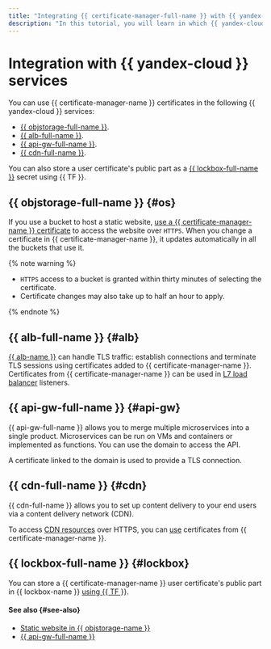 ```yaml
---
title: "Integrating {{ certificate-manager-full-name }} with {{ yandex-cloud }} services"
description: "In this tutorial, you will learn in which {{ yandex-cloud }} services you can use certificates from {{ certificate-manager-name }}."
---
```


# Integration with {{ yandex-cloud }} services



You can use {{ certificate-manager-name }} certificates in the following {{ yandex-cloud }} services:
* [{{ objstorage-full-name }}](#os).
* [{{ alb-full-name }}](#alb).
* [{{ api-gw-full-name }}](#api-gw).
* [{{ cdn-full-name }}](#cdn).

You can also store a user certificate's public part as a [{{ lockbox-full-name }}](#lockbox) secret using {{ TF }}.



## {{ objstorage-full-name }} {#os}

If you use a bucket to host a static website, [use a {{ certificate-manager-name }} certificate](../../storage/operations/hosting/certificate.md#cert-manager) to access the website over `HTTPS`. When you change a certificate in {{ certificate-manager-name }}, it updates automatically in all the buckets that use it.

{% note warning %}

* `HTTPS` access to a bucket is granted within thirty minutes of selecting the certificate.
* Certificate changes may also take up to half an hour to apply.

{% endnote %}


## {{ alb-full-name }} {#alb}

[{{ alb-name }}](../../application-load-balancer/index.yaml) can handle TLS traffic: establish connections and terminate TLS sessions using certificates added to {{ certificate-manager-name }}. Certificates from {{ certificate-manager-name }} can be used in [L7 load balancer](../../application-load-balancer/operations/application-load-balancer-create.md) listeners.

## {{ api-gw-full-name }} {#api-gw}

{{ api-gw-full-name }} allows you to merge multiple microservices into a single product. Microservices can be run on VMs and containers or implemented as functions. You can use the domain to access the API.

A certificate linked to the domain is used to provide a TLS connection.

## {{ cdn-full-name }} {#cdn}

{{ cdn-full-name }} allows you to set up content delivery to your end users via a content delivery network (CDN).

To access [CDN resources](../../cdn/concepts/resource.md) over HTTPS, you can [use](../../storage/operations/hosting/certificate.md#cert-manager) certificates from {{ certificate-manager-name }}.


## {{ lockbox-full-name }} {#lockbox}

You can store a {{ certificate-manager-name }} user certificate's public part in {{ lockbox-name }} [using {{ TF }}](../operations/import/cert-create.md#create-lockbox).

#### See also {#see-also}

* [Static website in {{ objstorage-name }}](../../tutorials/web/static/index.md)
* [{{ api-gw-full-name }}](../../api-gateway/)